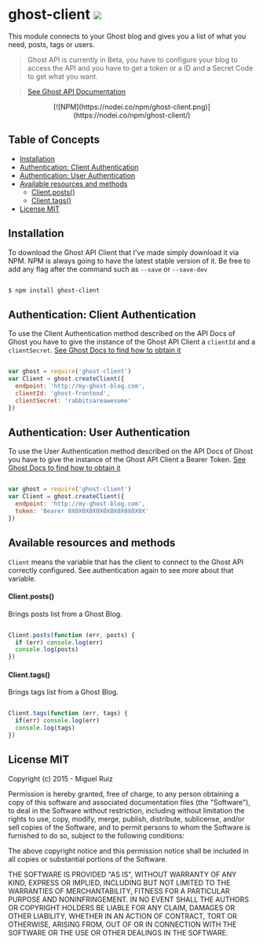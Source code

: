 # ghost-client          [![](https://circleci.com/gh/Galaxy42/ghost-client/tree/master.png?circle-token=:circle-token)](https://circleci.com/gh/Galaxy42/ghost-client)

This module connects to your Ghost blog and gives you a list of what you need, posts, tags or users.

  > Ghost API is currently in Beta, you have to configure your blog to access the API and you have to get a token or a ID and a Secret Code to get what you want.

  > [See Ghost API Documentation](http://api.ghost.org/)

<center>[![NPM](https://nodei.co/npm/ghost-client.png)](https://nodei.co/npm/ghost-client/)</center>

## Table of Concepts

- [Installation](#installation)
- [Authentication: Client Authentication](#authentication-client-authentication)
- [Authentication: User Authentication](#authentication-user-authentication)
- [Available resources and methods](#available-resources-and-methods)
	- [Client.posts()](#clientposts)
	- [Client.tags()](#clienttags)
- [License MIT](#license-mit)

## Installation

To download the Ghost API Client that I've made simply download it via NPM. NPM is always going to have the latest stable version of it. Be free to add any flag after the command such as `--save` or `--save-dev`

```bash

$ npm install ghost-client

```

## Authentication: Client Authentication

To use the Client Authentication method described on the API Docs of Ghost you have to give the instance of the Ghost API Client a `clientId` and a `clientSecret`. [See Ghost Docs to find how to obtain it](http://api.ghost.org/docs/client-authentication)

```js

var ghost = require('ghost-client')
var Client = ghost.createClient({
  endpoint: 'http://my-ghost-blog.com',
  clientId: 'ghost-frontend',
  clientSecret: 'rabbitsareawesome'
})

```

## Authentication: User Authentication

To use the User Authentication method described on the API Docs of Ghost you have to give the instance of the Ghost API Client a Bearer Token. [See Ghost Docs to find how to obtain it](http://api.ghost.org/docs/user-authentication)

```js

var ghost = require('ghost-client')
var Client = ghost.createClient({
  endpoint: 'http://my-ghost-blog.com',
  token: 'Bearer 0X0X0X0X0X0X0X0X0X0X0X'
})

```

## Available resources and methods

`Client` means the variable that has the client to connect to the Ghost API correctly configured. See authentication again to see more about that variable.

#### Client.posts()

Brings posts list from a Ghost Blog.

```js

Client.posts(function (err, posts) {
  if (err) console.log(err)
  console.log(posts)
})

```
#### Client.tags()

Brings tags list from a Ghost Blog.

```js

Client.tags(function (err, tags) {
  if(err) console.log(err)
  console.log(tags)
})

```

## License MIT

Copyright (c) 2015 - Miguel Ruiz

Permission is hereby granted, free of charge, to any person obtaining a copy
of this software and associated documentation files (the "Software"), to deal
in the Software without restriction, including without limitation the rights
to use, copy, modify, merge, publish, distribute, sublicense, and/or sell
copies of the Software, and to permit persons to whom the Software is
furnished to do so, subject to the following conditions:

The above copyright notice and this permission notice shall be included in
all copies or substantial portions of the Software.

THE SOFTWARE IS PROVIDED "AS IS", WITHOUT WARRANTY OF ANY KIND, EXPRESS OR
IMPLIED, INCLUDING BUT NOT LIMITED TO THE WARRANTIES OF MERCHANTABILITY,
FITNESS FOR A PARTICULAR PURPOSE AND NONINFRINGEMENT. IN NO EVENT SHALL THE
AUTHORS OR COPYRIGHT HOLDERS BE LIABLE FOR ANY CLAIM, DAMAGES OR OTHER
LIABILITY, WHETHER IN AN ACTION OF CONTRACT, TORT OR OTHERWISE, ARISING FROM,
OUT OF OR IN CONNECTION WITH THE SOFTWARE OR THE USE OR OTHER DEALINGS IN THE
SOFTWARE.
